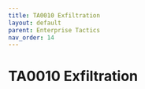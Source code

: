 ```yaml
---
title: TA0010 Exfiltration
layout: default
parent: Enterprise Tactics
nav_order: 14
---
```


# TA0010 Exfiltration
